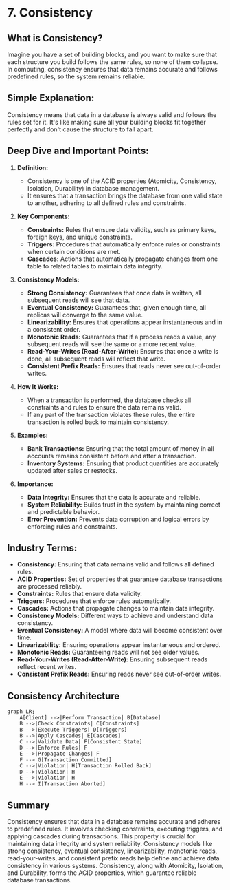 # 7. Consistency

## What is Consistency?

Imagine you have a set of building blocks, and you want to make sure that each structure you build follows the same rules, so none of them collapse. In computing, consistency ensures that data remains accurate and follows predefined rules, so the system remains reliable.

## Simple Explanation:

Consistency means that data in a database is always valid and follows the rules set for it. It's like making sure all your building blocks fit together perfectly and don't cause the structure to fall apart.

## Deep Dive and Important Points:

1. **Definition:**

   - Consistency is one of the ACID properties (Atomicity, Consistency, Isolation, Durability) in database management.
   - It ensures that a transaction brings the database from one valid state to another, adhering to all defined rules and constraints.

2. **Key Components:**

   - **Constraints:** Rules that ensure data validity, such as primary keys, foreign keys, and unique constraints.
   - **Triggers:** Procedures that automatically enforce rules or constraints when certain conditions are met.
   - **Cascades:** Actions that automatically propagate changes from one table to related tables to maintain data integrity.

3. **Consistency Models:**

   - **Strong Consistency:** Guarantees that once data is written, all subsequent reads will see that data.
   - **Eventual Consistency:** Guarantees that, given enough time, all replicas will converge to the same value.
   - **Linearizability:** Ensures that operations appear instantaneous and in a consistent order.
   - **Monotonic Reads:** Guarantees that if a process reads a value, any subsequent reads will see the same or a more recent value.
   - **Read-Your-Writes (Read-After-Write):** Ensures that once a write is done, all subsequent reads will reflect that write.
   - **Consistent Prefix Reads:** Ensures that reads never see out-of-order writes.

4. **How It Works:**

   - When a transaction is performed, the database checks all constraints and rules to ensure the data remains valid.
   - If any part of the transaction violates these rules, the entire transaction is rolled back to maintain consistency.

5. **Examples:**

   - **Bank Transactions:** Ensuring that the total amount of money in all accounts remains consistent before and after a transaction.
   - **Inventory Systems:** Ensuring that product quantities are accurately updated after sales or restocks.

6. **Importance:**

   - **Data Integrity:** Ensures that the data is accurate and reliable.
   - **System Reliability:** Builds trust in the system by maintaining correct and predictable behavior.
   - **Error Prevention:** Prevents data corruption and logical errors by enforcing rules and constraints.

## Industry Terms:

- **Consistency:** Ensuring that data remains valid and follows all defined rules.
- **ACID Properties:** Set of properties that guarantee database transactions are processed reliably.
- **Constraints:** Rules that ensure data validity.
- **Triggers:** Procedures that enforce rules automatically.
- **Cascades:** Actions that propagate changes to maintain data integrity.
- **Consistency Models:** Different ways to achieve and understand data consistency.
- **Eventual Consistency:** A model where data will become consistent over time.
- **Linearizability:** Ensuring operations appear instantaneous and ordered.
- **Monotonic Reads:** Guaranteeing reads will not see older values.
- **Read-Your-Writes (Read-After-Write):** Ensuring subsequent reads reflect recent writes.
- **Consistent Prefix Reads:** Ensuring reads never see out-of-order writes.

## Consistency Architecture

```mermaid
graph LR;
    A[Client] -->|Perform Transaction| B[Database]
    B -->|Check Constraints| C[Constraints]
    B -->|Execute Triggers| D[Triggers]
    B -->|Apply Cascades| E[Cascades]
    C -->|Validate Data| F[Consistent State]
    D -->|Enforce Rules| F
    E -->|Propagate Changes| F
    F --> G[Transaction Committed]
    C -->|Violation| H[Transaction Rolled Back]
    D -->|Violation| H
    E -->|Violation| H
    H --> I[Transaction Aborted]
```

## Summary

Consistency ensures that data in a database remains accurate and adheres to predefined rules. It involves checking constraints, executing triggers, and applying cascades during transactions. This property is crucial for maintaining data integrity and system reliability. Consistency models like strong consistency, eventual consistency, linearizability, monotonic reads, read-your-writes, and consistent prefix reads help define and achieve data consistency in various systems. Consistency, along with Atomicity, Isolation, and Durability, forms the ACID properties, which guarantee reliable database transactions.
